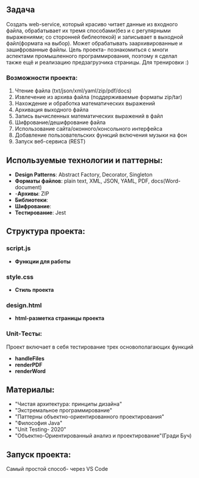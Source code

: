 ## Задача
Создать web-service, который красиво читает данные из входного файла, обрабатывает их тремя способами(без и с регулярными выражениями; со сторонней библеотекой) и записывает в выходной файл(формата на выбор). Может обрабатывать заархивированные и зашифрованные файлы.
Цель проекта- познакомиться с многи аспектами промышленного программирования, поэтому я сделал также ещё и реализацию предзагрузчика страницы. Для тренировки :)

### Возможности проекта:
1. Чтение файла (txt/json/xml/yaml/zip/pdf/docs)
2. Извлечение из архива файла (поддерживаемые форматы zip/tar)
3. Нахождение и обработка математических выражений 
4. Архивация выходного файла
5. Запись вычисленных математических выражений в файл
6. Шифрование/дешифрование файла
7. Использование сайта/оконного/консольного интерфейса
8. Добавление пользовательских функций включения музыки на фон
9. Запуск веб-сервиса (REST)

## Используемые технологии и паттерны:
- **Design Patterns**: Abstract Factory, Decorator, Singleton
- **Форматы файлов**: plain text, XML, JSON, YAML, PDF, docs(Word-document)
- -**Архивы**: ZIP
- **Библиотеки**:
- **Шифрование**: 
- **Тестирование**: Jest

## Структура проекта:
### script.js
- **Функции для работы**

### style.css
- **Стиль проекта**

### design.html
- **html-разметка страницы проекта**
  
### Unit-Тесты:
Проект включает в себя тестирование трех основополагающих функций
- **handleFiles**
- **renderPDF**
- **renderWord**

## Материалы:
- "Чистая архитектура: принципы дизайна"
- "Экстремальное программирование"
- "Паттерны объектно-ориентированного проектирования"
- "Философия Java"
- "Unit Testing- 2020"
- "Объектно-Ориентированный анализ и проектирование"(Гради Буч)
  
## Запуск проекта:
Cамый простой способ- через VS Code


